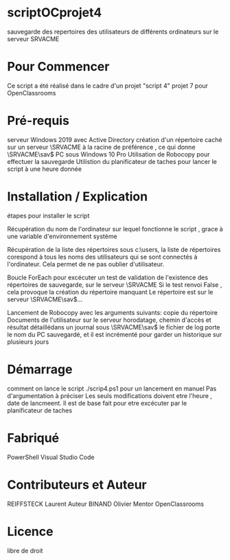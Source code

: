 # scriptOCprojet4
sauvegarde des repertoires des utilisateurs de différents ordinateurs sur le serveur SRVACME 

# Pour Commencer
Ce script a été réalisé dans le cadre d'un projet "script 4" projet 7 pour OpenClassrooms

# Pré-requis
serveur Windows 2019 avec Active Directory 
création d'un répertoire caché sur un serveur \\SRVACME à la racine de préférence ,
ce qui donne \\SRVACME\sav$
PC sous Windows 10 Pro
Utilisation de Robocopy pour effectuer la sauvegarde
Utilistion du planificateur de taches pour lancer le script à une heure donnée

# Installation / Explication 
étapes pour installer le script

Récupération du nom de l'ordinateur sur lequel fonctionne le script , grace à une variable d'environnement système

Récupération de la liste des répertoires sous c:\users, la liste de répertoires corespond à tous les noms des utilisateurs qui se sont connectés à l'ordinateur.
Cela permet de ne pas oublier d'utilisateur.

Boucle ForEach pour excécuter un test de validation de l'existence des répertoires de sauvegarde, sur le serveur \\SRVACME
Si le test renvoi False , cela provoque la création du répertoire manquant
Le répertoire est sur le serveur \\SRVACME\sav$\...

Lancement de Robocopy avec les arguments suivants:
copie du répertoire Documents de l'utilisateur sur le serveur 
horodatage, chemin d'accès  et résultat détaillédans un journal sous \\SRVACME\sav$
le fichier de log porte le nom du PC sauvegardé, et il est incrémenté pour garder un historique sur plusieurs jours

# Démarrage
comment on lance le script
./scrip4.ps1 pour un lancement en manuel
Pas d'argumentation à préciser 
Les seuls modifications doivent etre l'heure , date de lancmeent. Il est de base fait pour etre excécuter par le planificateur de taches

# Fabriqué 
PowerShell
Visual Studio Code

# Contributeurs et Auteur
REIFFSTECK Laurent Auteur 
BINAND Olivier Mentor OpenClassrooms

# Licence
libre de droit
